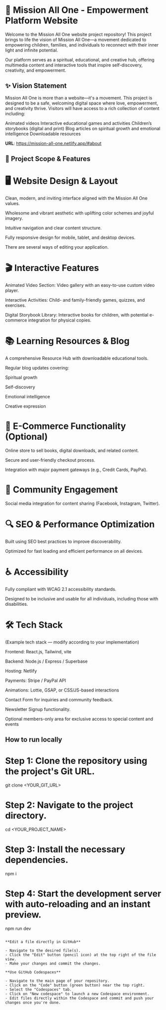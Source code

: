 # 🌟 Mission All One - Empowerment Platform Website
Welcome to the Mission All One website project repository! This project brings to life the vision of Mission All One—a movement dedicated to empowering children, families, and individuals to reconnect with their inner light and infinite potential.

Our platform serves as a spiritual, educational, and creative hub, offering multimedia content and interactive tools that inspire self-discovery, creativity, and empowerment.

## ✨ Vision Statement
Mission All One is more than a website—it's a movement. This project is designed to be a safe, welcoming digital space where love, empowerment, and creativity thrive. Visitors will have access to a rich collection of content including:

Animated videos
Interactive educational games and activities
Children’s storybooks (digital and print)
Blog articles on spiritual growth and emotional intelligence
Downloadable resources

**URL**: https://mission-all-one.netlify.app/#about

## 📌 Project Scope & Features
# 🖥️ Website Design & Layout
Clean, modern, and inviting interface aligned with the Mission All One values.

Wholesome and vibrant aesthetic with uplifting color schemes and joyful imagery.

Intuitive navigation and clear content structure.

Fully responsive design for mobile, tablet, and desktop devices.

There are several ways of editing your application.

# 🎬 Interactive Features
Animated Video Section: Video gallery with an easy-to-use custom video player.

Interactive Activities: Child- and family-friendly games, quizzes, and exercises.

Digital Storybook Library: Interactive books for children, with potential e-commerce integration for physical copies.

# 📚 Learning Resources & Blog
A comprehensive Resource Hub with downloadable educational tools.

Regular blog updates covering:

Spiritual growth

Self-discovery

Emotional intelligence

Creative expression

# 🛒 E-Commerce Functionality (Optional)
Online store to sell books, digital downloads, and related content.

Secure and user-friendly checkout process.

Integration with major payment gateways (e.g., Credit Cards, PayPal).

# 🤝 Community Engagement
Social media integration for content sharing (Facebook, Instagram, Twitter).

# 🔍 SEO & Performance Optimization
Built using SEO best practices to improve discoverability.

Optimized for fast loading and efficient performance on all devices.

# ♿ Accessibility
Fully compliant with WCAG 2.1 accessibility standards.

Designed to be inclusive and usable for all individuals, including those with disabilities.

# 🛠️ Tech Stack
(Example tech stack — modify according to your implementation)

Frontend: React.js, Tailwind, vite

Backend: Node.js / Express / Superbase

Hosting: Netlify

Payments: Stripe / PayPal API

Animations: Lottie, GSAP, or CSS/JS-based interactions

Contact Form for inquiries and community feedback.

Newsletter Signup functionality.

Optional members-only area for exclusive access to special content and events

## How to run locally
# Step 1: Clone the repository using the project's Git URL.
git clone <YOUR_GIT_URL>

# Step 2: Navigate to the project directory.
cd <YOUR_PROJECT_NAME>

# Step 3: Install the necessary dependencies.
npm i

# Step 4: Start the development server with auto-reloading and an instant preview.
npm run dev
```

**Edit a file directly in GitHub**

- Navigate to the desired file(s).
- Click the "Edit" button (pencil icon) at the top right of the file view.
- Make your changes and commit the changes.

**Use GitHub Codespaces**

- Navigate to the main page of your repository.
- Click on the "Code" button (green button) near the top right.
- Select the "Codespaces" tab.
- Click on "New codespace" to launch a new Codespace environment.
- Edit files directly within the Codespace and commit and push your changes once you're done.



